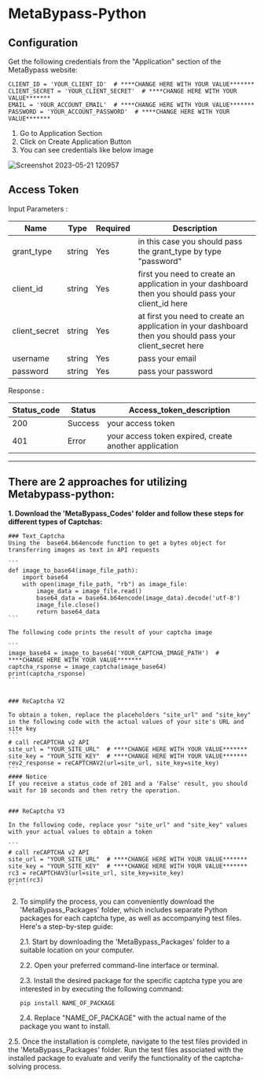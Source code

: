 # MetaBypass-Python

## Configuration

Get the following credentials from the "Application" section of the MetaBypass website:

```
CLIENT_ID = 'YOUR_CLIENT_ID'  # ****CHANGE HERE WITH YOUR VALUE*******
CLIENT_SECRET = 'YOUR_CLIENT_SECRET'  # ****CHANGE HERE WITH YOUR VALUE*******
EMAIL = 'YOUR_ACCOUNT_EMAIL'  # ****CHANGE HERE WITH YOUR VALUE*******
PASSWORD = 'YOUR_ACCOUNT_PASSWORD'  # ****CHANGE HERE WITH YOUR VALUE*******
```

1. Go to Application Section 
2. Click on Create Application Button
3. You can see credentials like below image


![Screenshot 2023-05-21 120957](https://github.com/metabypass/metabypass-python/assets/128980891/4420f7ed-1588-412a-b0e8-2876d4ae1854)


## Access Token
Input Parameters :

|     Name	  |   Type    |  Required   | Description |
| ----------- | --------- | ----------- | ----------- |
| grant_type	|  string	  |    Yes	    | in this case you should pass the grant_type by type "password" |
| client_id	  |  string	  |    Yes	    | first you need to create an application in your dashboard then you should pass your client_id here |
| client_secret |	string	|    Yes	    | at first you need to create an application in your dashboard then you should pass your client_secret here |
| username	    | string	|    Yes	    | pass your email |
| password	    | string	|    Yes	    | pass your password |

Response :

| Status_code	|  Status  |  Access_token_description  | 
| ----------- | -------- | -------------- |
| 200	        | Success  | your access token |
| 401	        |  Error   | your access token expired, create another application|

 ------------------------------------------------------------------------------------------------------------------------


## There are 2 approaches for utilizing Metabypass-python:

**1. Download the 'MetaBypass_Codes' folder and follow these steps for different types of Captchas:** 

    ### Text_Captcha
    Using the  base64.b64encode function to get a bytes object for transferring images as text in API requests
    
    ```
    def image_to_base64(image_file_path):
        import base64
        with open(image_file_path, "rb") as image_file:
            image_data = image_file.read()
            base64_data = base64.b64encode(image_data).decode('utf-8')
            image_file.close()
            return base64_data
    ```

    The following code prints the result of your captcha image
    
    ```
    image_base64 = image_to_base64('YOUR_CAPTCHA_IMAGE_PATH')  # ****CHANGE HERE WITH YOUR VALUE*******
    captcha_rsponse = image_captcha(image_base64)
    print(captcha_rsponse)
    ```


    ### ReCaptcha V2

    To obtain a token, replace the placeholders "site_url" and "site_key" in the following code with the actual values of your site's URL and site key
    ```
    # call reCAPTCHA v2 API
    site_url = "YOUR_SITE_URL"  # ****CHANGE HERE WITH YOUR VALUE*******
    site_key = "YOUR_SITE_KEY"  # ****CHANGE HERE WITH YOUR VALUE*******
    rev2_response = reCAPTCHAV2(url=site_url, site_key=site_key)
    ```
    #### Notice
    If you receive a status_code of 201 and a 'False' result, you should wait for 10 seconds and then retry the operation.


    ### ReCaptcha V3

    In the following code, replace your "site_url" and "site_key" values with your actual values to obtain a token

    ```
    # call reCAPTCHA v2 API
    site_url = "YOUR_SITE_URL"  # ****CHANGE HERE WITH YOUR VALUE*******
    site_key = "YOUR_SITE_KEY"  # ****CHANGE HERE WITH YOUR VALUE*******
    rc3 = reCAPTCHAV3(url=site_url, site_key=site_key)
    print(rc3)
    ```
2. To simplify the process, you can conveniently download the 'MetaBypass_Packages' folder, which includes separate Python packages for each captcha type, as well as accompanying test files. Here's a step-by-step guide:


   2.1. Start by downloading the 'MetaBypass_Packages' folder to a suitable location on your computer.

   2.2. Open your preferred command-line interface or terminal.

   2.3. Install the desired package for the specific captcha type you are interested in by executing the following command:
   ```
   pip install NAME_OF_PACKAGE
   ```

   2.4. Replace "NAME_OF_PACKAGE" with the actual name of the package you want to install.

 2.5. Once the installation is complete, navigate to the test files provided in the 'MetaBypass_Packages' folder. Run the test files associated with the installed package to evaluate and verify the functionality of the captcha-solving process.

